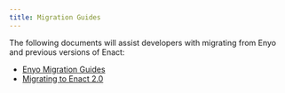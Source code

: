 ```yaml
---
title: Migration Guides
---
```


The following documents will assist developers with migrating from Enyo and previous versions of Enact:

* [Enyo Migration Guides](./enyo/index.md)
* [Migrating to Enact 2.0](./enact/migrating-to-enact-2.md)
